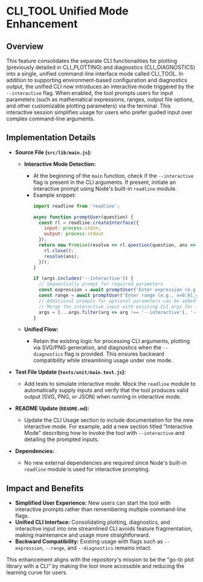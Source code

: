 # CLI_TOOL Unified Mode Enhancement

## Overview
This feature consolidates the separate CLI functionalities for plotting (previously detailed in CLI_PLOTTING) and diagnostics (CLI_DIAGNOSTICS) into a single, unified command-line interface mode called CLI_TOOL. In addition to supporting environment-based configuration and diagnostics output, the unified CLI now introduces an interactive mode triggered by the `--interactive` flag. When enabled, the tool prompts users for input parameters (such as mathematical expressions, ranges, output file options, and other customizable plotting parameters) via the terminal. This interactive session simplifies usage for users who prefer guided input over complex command-line arguments.

## Implementation Details
- **Source File (`src/lib/main.js`):**
  - **Interactive Mode Detection:**
    - At the beginning of the `main` function, check if the `--interactive` flag is present in the CLI arguments. If present, initiate an interactive prompt using Node's built-in `readline` module.
    - Example snippet:
      ```js
      import readline from 'readline';
      
      async function promptUser(question) {
        const rl = readline.createInterface({
          input: process.stdin,
          output: process.stdout
        });
        return new Promise(resolve => rl.question(question, ans => {
          rl.close();
          resolve(ans);
        }));
      }
      
      if (args.includes('--interactive')) {
        // Sequentially prompt for required parameters
        const expression = await promptUser('Enter expression (e.g., y=sin(x)): ');
        const range = await promptUser('Enter range (e.g., x=0:9[,y=-1:1]): ');
        // Additional prompts for optional parameters can be added here
        // Merge the interactive input with existing CLI args for further processing
        args = [...args.filter(arg => arg !== '--interactive'), '--expression', expression, '--range', range];
      }
      ```

  - **Unified Flow:**
    - Retain the existing logic for processing CLI arguments, plotting via SVG/PNG generation, and diagnostics when the `--diagnostics` flag is provided. This ensures backward compatibility while streamlining usage under one mode.

- **Test File Update (`tests/unit/main.test.js`):**
  - Add tests to simulate interactive mode. Mock the `readline` module to automatically supply inputs and verify that the tool produces valid output (SVG, PNG, or JSON) when running in interactive mode.

- **README Update (`README.md`):**
  - Update the CLI Usage section to include documentation for the new interactive mode. For example, add a new section titled "Interactive Mode" describing how to invoke the tool with `--interactive` and detailing the prompted inputs.

- **Dependencies:**
  - No new external dependencies are required since Node's built-in `readline` module is used for interactive prompting.

## Impact and Benefits
- **Simplified User Experience:** New users can start the tool with interactive prompts rather than remembering multiple command-line flags.
- **Unified CLI Interface:** Consolidating plotting, diagnostics, and interactive input into one streamlined CLI avoids feature fragmentation, making maintenance and usage more straightforward.
- **Backward Compatibility:** Existing usage with flags such as `--expression`, `--range`, and `--diagnostics` remains intact.

This enhancement aligns with the repository's mission to be the "go-to plot library with a CLI" by making the tool more accessible and reducing the learning curve for users.
